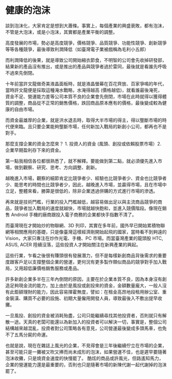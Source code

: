 # 健康的泡沫


談到泡沫化，大家肯定是想到大蕭條。事實上，每個產業的興盛衰敗，都有泡沫，不管是大泡沫，或是小泡沫，其實都是產業平衡的調整。

高度發展的市場，勢必是高度競爭，價格競爭、品質競爭、功能性競爭、創新競爭等等各種競爭，最後導致利潤降低（如臺灣電子業被戲稱為毛利小五郎）

而利潤降低的後果，就是導致公司開始縮衣節食，不明智的公司會先收掉研發部，結果新的產品沒有推出，或是推出的產品與競爭者過於雷同，最後就是看誰先呼吸不過來先倒閉。

十年前當許文龍做奇美液晶面板時，就是液晶螢幕在百花齊放、百家爭鳴的年代，當時許文龍便是採取這種淹水戰略，水淹得越高 (價格越低)，就看誰最後淹死，資金不足、營運能力差等公司本質不良的企業會先倒閉，市場在此時就得以獲得體質的調整，商品從不正常的銷售價格，跌回商品原本應有的價格，最後變成較為健康的自由市場。

而資金最雄厚的企業，就是洪水退去時，取得大半市場的得主，得以壟斷市場的時代便來臨。且只要企業能夠壟斷市場，任何新加入戰局的新創小公司，都再也不是對手。

那麼支撐企業的資金怎麼來？ 1. 投資人的資金 (風頭、創投或依賴股票市場）2. 企業早期盈利存下來的資金。

第一點我相信各位都很熟悉了，就不解釋。要能做到第二點，就必須優先進入市場，做到觀察、研究、思考、方向調整、創新。

越晚進入市場，觀察的細節肯定比競爭者少、經驗也比競爭者少、資金也比競爭者少、能思考的時間也比競爭者少，因此，越晚進入市場，並贏得市場，且在市場中立足，整體來看，勝算是很低的，除非企業透過併購的方式進行市場的滲透。

再來就是技術門檻，行業的投入門檻越低，越容易做出足以與主流商品競爭的商品，競爭者加入戰局的速度就越快，市場就越快飽和，並進入競價階段。像現在銷售 Android 手機的廠商跟投入電子商務的企業都快手指數不清了。

而臺灣現在才開始炒的物聯網、3D 列印，其實在多年前，國外早已開始累積物聯網等相關應用的基礎，只是像臺灣這樣經濟剛開始起飛的國家，當時看不到夠遠的 Vision，大家只專注在炒作光電、手機、PC 市場。而當臺灣產業的龍頭股 HTC, ASUS, ACER 陸續沒落，這些投資人才開始關注在新興產業的興起。

這些行業，乍看之後很有賺頭很有發展潛力，但不是每樣新創商品背後需求的重要度跟客戶足以支撐整個企業的營運，更何況有更多製作類似商品的競爭對手加入戰局，又用超低廉價格銷售服務或產品。

許多新創企業多半在三年內倒閉的原因，主要在於企業本質不良，因為本身沒有創造足夠現金流的能力，加上由於是風投或創投來的資金，金額數量龐大，一般人沒有此鉅額理財的能力，因此容易揮霍無度，譬如：在租金高昂地段租用辦公室、重金裝潢、購買不必要的設施、初期大量僱用開發人員，導致最後入不敷出提早收攤。

一旦風投、創投的資金被消耗殆盡，公司只能繼續尋找其他投資者，否則就只有解散一途。天真的老闆可能還以為新加入的投資者可以解決一切，事實是，整個公司結構越來越混亂，投資者對公司策略各有意見，公司營運最後變成多頭馬車，也免不了五馬分屍的命運。

也就是說，現在在雜誌上風光的企業，不見得會是三年後繼續佇立在市場的企業，甚至可能只是一攤被又吹又捧而尚未成形的泡沫，如果營運不佳，也是遲早要隨著泡沫收攤，只是燒資金速度的快慢罷了。 酷炫的商品或許風光，但路遙知馬力，企業的營運能力還是最重要的，否則也只是隨著市場的新陳代謝一起代謝掉的泡沫罷了。
